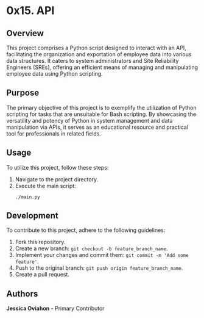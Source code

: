 # 0x15. API

## Overview
This project comprises a Python script designed to interact with an API, facilitating the organization and exportation of employee data into various data structures. It caters to system administrators and Site Reliability Engineers (SREs), offering an efficient means of managing and manipulating employee data using Python scripting.

## Purpose
The primary objective of this project is to exemplify the utilization of Python scripting for tasks that are unsuitable for Bash scripting. By showcasing the versatility and potency of Python in system management and data manipulation via APIs, it serves as an educational resource and practical tool for professionals in related fields.

## Usage
To utilize this project, follow these steps:

1. Navigate to the project directory.
2. Execute the main script:
    ```
    ./main.py
    ```

## Development
To contribute to this project, adhere to the following guidelines:

1. Fork this repository.
2. Create a new branch: `git checkout -b feature_branch_name`.
3. Implement your changes and commit them: `git commit -m 'Add some feature'`.
4. Push to the original branch: `git push origin feature_branch_name`.
5. Create a pull request.

## Authors
**Jessica Oviahon** - Primary Contributor
